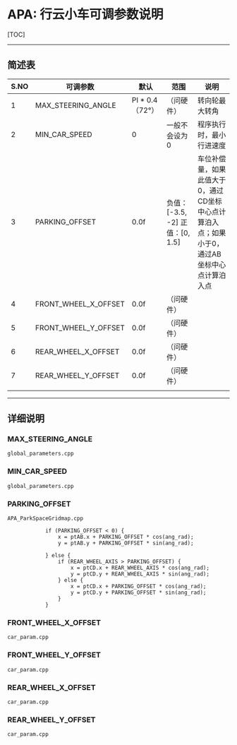 # APA: 行云小车可调参数说明

[TOC]

---

## 简述表





| S.NO | 可调参数             | 默认             | 范围                                       | 说明                                                         |
| ---- | -------------------- | ---------------- | ------------------------------------------ | ------------------------------------------------------------ |
| 1    | MAX_STEERING_ANGLE   | PI * 0.4 （72°） | （问硬件）                                 | 转向轮最大转角                                               |
| 2    | MIN_CAR_SPEED        | 0                | 一般不会设为 0                             | 程序执行时，最小行进速度                                     |
| 3    | PARKING_OFFSET       | 0.0f             | 负值：[-3.5, -2]            正值：[0, 1.5] | 车位补偿量，如果此值大于0，通过CD坐标中心点计算泊入点；如果小于0，通过AB坐标中心点计算泊入点 |
| 4    | FRONT_WHEEL_X_OFFSET | 0.0f             | （问硬件）                                 |                                                              |
| 5    | FRONT_WHEEL_Y_OFFSET | 0.0f             | （问硬件）                                 |                                                              |
| 6    | REAR_WHEEL_X_OFFSET  | 0.0f             | （问硬件）                                 |                                                              |
| 7    | REAR_WHEEL_Y_OFFSET  | 0.0f             | （问硬件）                                 |                                                              |
|      |                      |                  |                                            |                                                              |



---

## 详细说明

###  MAX_STEERING_ANGLE

```
global_parameters.cpp
```

###  MIN_CAR_SPEED 

```
global_parameters.cpp
```

###  PARKING_OFFSET

```
APA_ParkSpaceGridmap.cpp

            if (PARKING_OFFSET < 0) {
                x = ptAB.x + PARKING_OFFSET * cos(ang_rad);
                y = ptAB.y + PARKING_OFFSET * sin(ang_rad);

            } else {
                if (REAR_WHEEL_AXIS > PARKING_OFFSET) {
                    x = ptCD.x + REAR_WHEEL_AXIS * cos(ang_rad);
                    y = ptCD.y + REAR_WHEEL_AXIS * sin(ang_rad);
                } else {
                    x = ptCD.x + PARKING_OFFSET * cos(ang_rad);
                    y = ptCD.y + PARKING_OFFSET * sin(ang_rad);
                }
            }
```

###  FRONT_WHEEL_X_OFFSET

```
car_param.cpp
```

###  FRONT_WHEEL_Y_OFFSET

```
car_param.cpp
```

###  REAR_WHEEL_X_OFFSET 

```
car_param.cpp
```

###  REAR_WHEEL_Y_OFFSET 

```
car_param.cpp
```

